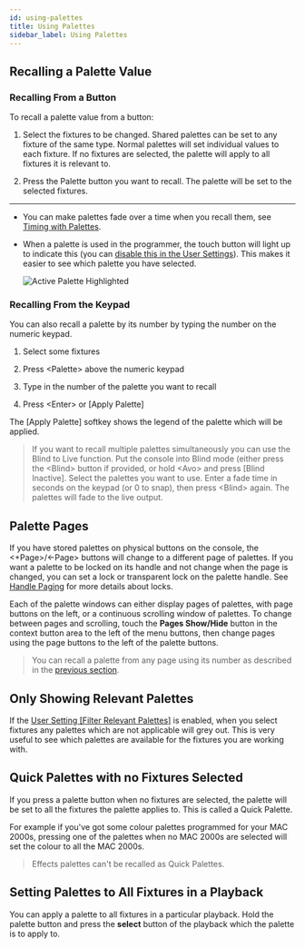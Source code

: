 ```yaml
---
id: using-palettes
title: Using Palettes
sidebar_label: Using Palettes
---
```


Recalling a Palette Value
-------------------------

[](https://youtu.be/_bmk7JEPpQo?t=20)

### Recalling From a Button

To recall a palette value from a button:

1. Select the fixtures to be changed. Shared palettes can be set to any
fixture of the same type. Normal palettes will set individual values to
each fixture. If no fixtures are selected, the palette will apply to all
fixtures it is relevant to.

2. Press the Palette button you want to recall. The palette will be set
to the selected fixtures.

---

-   You can make palettes fade over a time when you recall them, see
    [Timing with Palettes](timing-with-palettes.md).

-   When a palette is used in the programmer, the touch button will
    light up to indicate this (you can [disable this in the User
    Settings](../system-settings/user-settings.md#highlight-active-palettes)).
    This makes it easier to see which palette you have selected.

    ![Active Palette Highlighted](/docs/images/Active-Palette-Highlighted.png)

### Recalling From the Keypad

You can also recall a palette by its number by typing the number on the
numeric keypad.

1. Select some fixtures

2. Press \<Palette\> above the numeric keypad

3. Type in the number of the palette you want to recall

4. Press \<Enter\> or \[Apply Palette\]

The \[Apply Palette\] softkey shows the legend of the palette which
will be applied.

>   If you want to recall multiple palettes simultaneously you can use
    the Blind to Live function. Put the console into Blind mode (either
    press the \<Blind\> button if provided, or hold \<Avo\> and press
    \[Blind Inactive\]. Select the palettes you want to use. Enter a
    fade time in seconds on the keypad (or 0 to snap), then press
    \<Blind\> again. The palettes will fade to the live output.

Palette Pages
-------------

If you have stored palettes on physical buttons on the console, the
\<+Page\>/\<-Page\> buttons will change to a different page of palettes.
If you want a palette to be locked on its handle and not change when the
page is changed, you can set a lock or transparent lock on the palette
handle. See [Handle Paging](../cues/playback-options.md#handle-paging) 
for more details about locks.

Each of the palette windows can either display pages of palettes, with
page buttons on the left, or a continuous scrolling window of palettes.
To change between pages and scrolling, touch the **Pages Show/Hide** button
in the context button area to the left of the menu buttons, then change
pages using the page buttons to the left of the palette buttons.

>   You can recall a palette from any page using its number as described
    in the [previous section](#recalling-from-the-keypad).

Only Showing Relevant Palettes
------------------------------

If the [User Setting \[Filter Relevant Palettes\]](../system-settings/user-settings.md#filter-relevant-palettes)
is enabled, when you
select fixtures any palettes which are not applicable will grey out.
This is very useful to see which palettes are available for the fixtures
you are working with.

Quick Palettes with no Fixtures Selected
----------------------------------------

If you press a palette button when no fixtures are selected, the palette
will be set to all the fixtures the palette applies to. This is called a
Quick Palette.

For example if you've got some colour palettes programmed
for your MAC 2000s, pressing one of the palettes when no MAC 2000s are
selected will set the colour to all the MAC 2000s.

> Effects palettes can't be recalled as Quick Palettes.

Setting Palettes to All Fixtures in a Playback
----------------------------------------------

You can apply a palette to all fixtures in a particular playback. Hold
the palette button and press the **select** button of the playback which the
palette is to apply to.